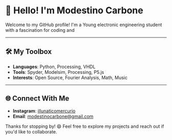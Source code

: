 # 👋 Hello! I'm Modestino Carbone

Welcome to my GitHub profile! I'm a Young electronic engineering student with a fascination for coding and 

---

## 🛠️ My Toolbox

- **Languages**: Python, Processing, VHDL
- **Tools**: Spyder, Modelsim, Processing, P5.js
- **Interests**: Open Source, Fourier Analysis, Math, Music

---



## 🌐 Connect With Me

- **Instagram**: [illunaticomercurio](https://www.instagram.com/illunaticomercurio/)
- **Email**: [modestinocarbone@gmail.com](mailto:modestinocarbone@gmail.com)

Thanks for stopping by! 😄 Feel free to explore my projects and reach out if you'd like to collaborate.
